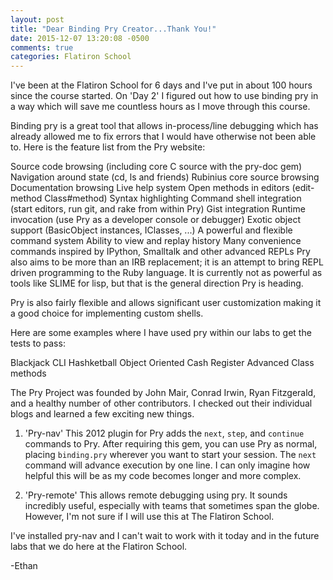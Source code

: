 ```yaml
---
layout: post
title: "Dear Binding Pry Creator...Thank You!"
date: 2015-12-07 13:20:08 -0500
comments: true
categories: Flatiron School
---
```

I've been at the Flatiron School for 6 days and I've put in about 100 hours since the course started. On 'Day 2' I figured out how to use binding pry in a way which will save me countless hours as I move through this course.

Binding pry is a great tool that allows in-process/line debugging which has already allowed me to fix errors that I would have otherwise not been able to.  Here is the feature list from the Pry website:

Source code browsing (including core C source with the pry-doc gem)
Navigation around state (cd, ls and friends)
Rubinius core source browsing
Documentation browsing
Live help system
Open methods in editors (edit-method Class#method)
Syntax highlighting
Command shell integration (start editors, run git, and rake from within Pry)
Gist integration
Runtime invocation (use Pry as a developer console or debugger)
Exotic object support (BasicObject instances, IClasses, ...)
A powerful and flexible command system
Ability to view and replay history
Many convenience commands inspired by IPython, Smalltalk and other advanced REPLs
Pry also aims to be more than an IRB replacement; it is an attempt to bring REPL driven programming to the Ruby language. It is currently not as powerful as tools like SLIME for lisp, but that is the general direction Pry is heading.

Pry is also fairly flexible and allows significant user customization making it a good choice for implementing custom shells.

Here are some examples where I have used pry within our labs to get the tests to pass:

  Blackjack CLI
  Hashketball
  Object Oriented Cash Register
  Advanced Class methods


The Pry Project was founded by John Mair, Conrad Irwin, Ryan Fitzgerald, and a healthy number of other contributors. I checked out their individual blogs and learned a few exciting new things.  

1. 'Pry-nav' This 2012 plugin for Pry adds the `next`, `step`, and `continue` commands to Pry. After requiring this gem, you can use Pry as normal, placing `binding.pry` wherever you want to start your session. The `next` command will advance execution by one line. I can only imagine how helpful this will be as my code becomes longer and more complex.

2. 'Pry-remote' This allows remote debugging using pry. It sounds incredibly useful, especially with teams that sometimes span the globe. However, I'm not sure if I will use this at The Flatiron School.

I've installed pry-nav and I can't wait to work with it today and in the future labs that we do here at the Flatiron School.

-Ethan
